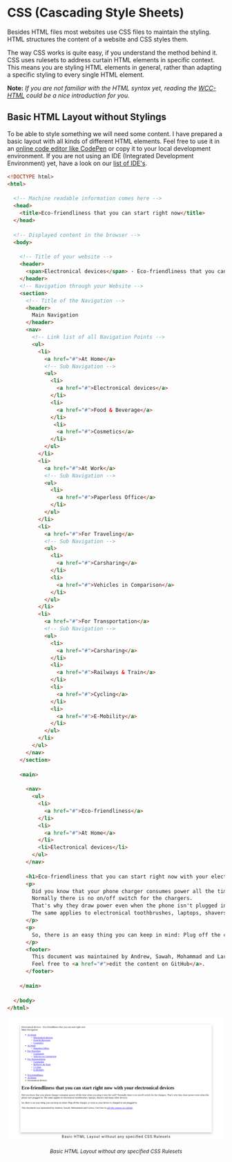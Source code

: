 # CSS (Cascading Style Sheets)

Besides HTML files most websites use CSS files to maintain the styling.
HTML structures the content of a website and CSS styles them.

The way CSS works is quite easy, if you understand the method behind it.
CSS uses rulesets to address curtain HTML elements in specific context.
This means you are styling HTML elements in general, rather than adapting a specific styling to every single HTML element.

**Note:** *If you are not familiar with the HTML syntax yet, reading the [WCC-HTML](./../WCC-HTML) could be a nice introduction for you.*

## Basic HTML Layout without Stylings

To be able to style something we will need some content.
I have prepared a basic layout with all kinds of different HTML elements.
Feel free to use it in an [online code editor like CodePen](https://codepen.io/dailysh-it/pen/gOYZXQX) or copy it to your local development environment.
If you are not using an IDE (Integrated Development Environment) yet, have a look on our [list of IDE's](WCC-Glossary#ide-integrated-development-environment).

```html
<!DOCTYPE html>
<html>
  
  <!-- Machine readable information comes here -->
  <head>
    <title>Eco-friendliness that you can start right now</title>
  </head>
  
  <!-- Displayed content in the browser -->
  <body>
    
    <!-- Title of your website -->
    <header>
      <span>Electronical devices</span> · Eco-friendliness that you can start right now
    </header>
    <!-- Navigation through your Website -->
    <section>
      <!-- Title of the Navigation -->
      <header>
        Main Navigation
      </header>
      <nav>
        <!-- Link list of all Navigation Points -->
        <ul>
          <li>
            <a href="#">At Home</a>
            <!-- Sub Navigation -->
            <ul>
              <li>
                <a href="#">Electronical devices</a>
              </li>
              <li>
                <a href="#">Food & Beverage</a>
              </li>
               <li>
                <a href="#">Cosmetics</a>
              </li>
            </ul>
          </li>
          <li>
            <a href="#">At Work</a>
            <!-- Sub Navigation -->
            <ul>
              <li>
                <a href="#">Paperless Office</a>
              </li>
            </ul>
          </li>
          <li>
            <a href="#">For Traveling</a>
            <!-- Sub Navigation -->
            <ul>
              <li>
                <a href="#">Carsharing</a>
              </li>
              <li>
                <a href="#">Vehicles in Comparison</a>
              </li>
            </ul>
          </li>
          <li>
            <a href="#">For Transportation</a>
            <!-- Sub Navigation -->
            <ul>
              <li>
                <a href="#">Carsharing</a>
              </li>
              <li>
                <a href="#">Railways & Train</a>
              </li>
              <li>
                <a href="#">Cycling</a>
              </li>
              <li>
                <a href="#">E-Mobility</a>
              </li>
            </ul>
          </li>
        </ul>
      </nav>
    </section>
    
    <main>
      
      <nav>
        <ul>
          <li>
            <a href="#">Eco-friendliness</a>
          </li>
          <li>
            <a href="#">At Home</a>
          </li>
          <li>Electronical devices</li>
        </ul>
      </nav>
      
      <h1>Eco-friendliness that you can start right now with your electronical devices</h1>
      <p>
        Did you know that your phone charger consumes power all the time when you plug it into the wall?
        Normally there is no on/off switch for the chargers.
        That's why they draw power even when the phone isn't plugged in.
        The same applies to electronical toothbrushes, laptops, shavers and many other devices.
      </p>
      <p>
        So, there is an easy thing you can keep in mind: Plug off the charger, as soon as your device is charged or not plugged in.
      </p>
      <footer>
        This document was maintained by Andrew, Sawah, Mohammad and Larissa.
        Feel free to <a href="#">edit the content on GitHub</a>.
      </footer>
      
    </main>
    
  </body>
</html>
```


![Basic HTML Layout without any specified CSS Rulesets](./css-basic-layout.png)
<div align="center">
  <small><i>Basic HTML Layout without any specified CSS Rulesets</i></small>
</div>
<br><br>
